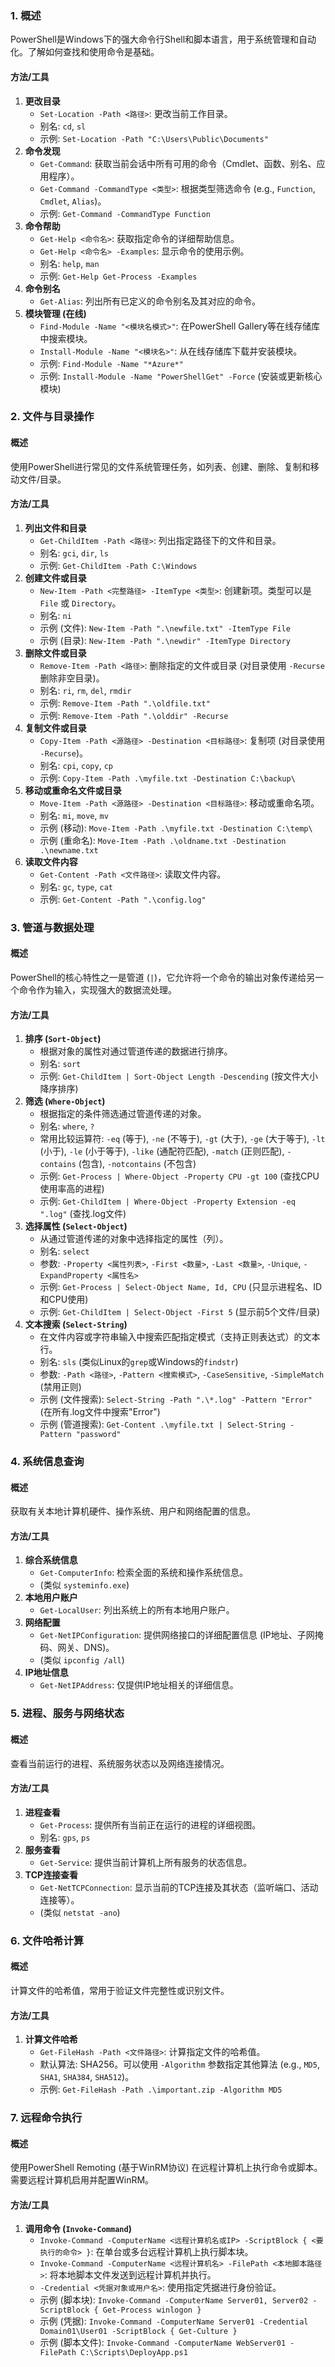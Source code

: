 ### 1. 概述
PowerShell是Windows下的强大命令行Shell和脚本语言，用于系统管理和自动化。了解如何查找和使用命令是基础。
#### 方法/工具
1.  **更改目录**
    *   `Set-Location -Path <路径>`: 更改当前工作目录。
    *   别名: `cd`, `sl`
    *   示例: `Set-Location -Path "C:\Users\Public\Documents"`
2.  **命令发现**
    *   `Get-Command`: 获取当前会话中所有可用的命令（Cmdlet、函数、别名、应用程序）。
    *   `Get-Command -CommandType <类型>`: 根据类型筛选命令 (e.g., `Function`, `Cmdlet`, `Alias`)。
    *   示例: `Get-Command -CommandType Function`
3.  **命令帮助**
    *   `Get-Help <命令名>`: 获取指定命令的详细帮助信息。
    *   `Get-Help <命令名> -Examples`: 显示命令的使用示例。
    *   别名: `help`, `man`
    *   示例: `Get-Help Get-Process -Examples`
4.  **命令别名**
    *   `Get-Alias`: 列出所有已定义的命令别名及其对应的命令。
5.  **模块管理 (在线)**
    *   `Find-Module -Name "<模块名模式>"`: 在PowerShell Gallery等在线存储库中搜索模块。
    *   `Install-Module -Name "<模块名>"`: 从在线存储库下载并安装模块。
    *   示例: `Find-Module -Name "*Azure*"`
    *   示例: `Install-Module -Name "PowerShellGet" -Force` (安装或更新核心模块)

### 2. 文件与目录操作
#### 概述
使用PowerShell进行常见的文件系统管理任务，如列表、创建、删除、复制和移动文件/目录。
#### 方法/工具
1.  **列出文件和目录**
    *   `Get-ChildItem -Path <路径>`: 列出指定路径下的文件和目录。
    *   别名: `gci`, `dir`, `ls`
    *   示例: `Get-ChildItem -Path C:\Windows`
2.  **创建文件或目录**
    *   `New-Item -Path <完整路径> -ItemType <类型>`: 创建新项。类型可以是 `File` 或 `Directory`。
    *   别名: `ni`
    *   示例 (文件): `New-Item -Path ".\newfile.txt" -ItemType File`
    *   示例 (目录): `New-Item -Path ".\newdir" -ItemType Directory`
3.  **删除文件或目录**
    *   `Remove-Item -Path <路径>`: 删除指定的文件或目录 (对目录使用 `-Recurse` 删除非空目录)。
    *   别名: `ri`, `rm`, `del`, `rmdir`
    *   示例: `Remove-Item -Path ".\oldfile.txt"`
    *   示例: `Remove-Item -Path ".\olddir" -Recurse`
4.  **复制文件或目录**
    *   `Copy-Item -Path <源路径> -Destination <目标路径>`: 复制项 (对目录使用 `-Recurse`)。
    *   别名: `cpi`, `copy`, `cp`
    *   示例: `Copy-Item -Path .\myfile.txt -Destination C:\backup\`
5.  **移动或重命名文件或目录**
    *   `Move-Item -Path <源路径> -Destination <目标路径>`: 移动或重命名项。
    *   别名: `mi`, `move`, `mv`
    *   示例 (移动): `Move-Item -Path .\myfile.txt -Destination C:\temp\`
    *   示例 (重命名): `Move-Item -Path .\oldname.txt -Destination .\newname.txt`
6.  **读取文件内容**
    *   `Get-Content -Path <文件路径>`: 读取文件内容。
    *   别名: `gc`, `type`, `cat`
    *   示例: `Get-Content -Path ".\config.log"`

### 3. 管道与数据处理
#### 概述
PowerShell的核心特性之一是管道 (`|`)，它允许将一个命令的输出对象传递给另一个命令作为输入，实现强大的数据流处理。
#### 方法/工具
1.  **排序 (`Sort-Object`)**
    *   根据对象的属性对通过管道传递的数据进行排序。
    *   别名: `sort`
    *   示例: `Get-ChildItem | Sort-Object Length -Descending` (按文件大小降序排序)
2.  **筛选 (`Where-Object`)**
    *   根据指定的条件筛选通过管道传递的对象。
    *   别名: `where`, `?`
    *   常用比较运算符: `-eq` (等于), `-ne` (不等于), `-gt` (大于), `-ge` (大于等于), `-lt` (小于), `-le` (小于等于), `-like` (通配符匹配), `-match` (正则匹配), `-contains` (包含), `-notcontains` (不包含)
    *   示例: `Get-Process | Where-Object -Property CPU -gt 100` (查找CPU使用率高的进程)
    *   示例: `Get-ChildItem | Where-Object -Property Extension -eq ".log"` (查找.log文件)
3.  **选择属性 (`Select-Object`)**
    *   从通过管道传递的对象中选择指定的属性（列）。
    *   别名: `select`
    *   参数: `-Property <属性列表>`, `-First <数量>`, `-Last <数量>`, `-Unique`, `-ExpandProperty <属性名>`
    *   示例: `Get-Process | Select-Object Name, Id, CPU` (只显示进程名、ID和CPU使用)
    *   示例: `Get-ChildItem | Select-Object -First 5` (显示前5个文件/目录)
4.  **文本搜索 (`Select-String`)**
    *   在文件内容或字符串输入中搜索匹配指定模式（支持正则表达式）的文本行。
    *   别名: `sls` (类似Linux的`grep`或Windows的`findstr`)
    *   参数: `-Path <路径>`, `-Pattern <搜索模式>`, `-CaseSensitive`, `-SimpleMatch` (禁用正则)
    *   示例 (文件搜索): `Select-String -Path ".\*.log" -Pattern "Error"` (在所有.log文件中搜索"Error")
    *   示例 (管道搜索): `Get-Content .\myfile.txt | Select-String -Pattern "password"`

### 4. 系统信息查询
#### 概述
获取有关本地计算机硬件、操作系统、用户和网络配置的信息。
#### 方法/工具
1.  **综合系统信息**
    *   `Get-ComputerInfo`: 检索全面的系统和操作系统信息。
    *   (类似 `systeminfo.exe`)
2.  **本地用户账户**
    *   `Get-LocalUser`: 列出系统上的所有本地用户账户。
3.  **网络配置**
    *   `Get-NetIPConfiguration`: 提供网络接口的详细配置信息 (IP地址、子网掩码、网关、DNS)。
    *   (类似 `ipconfig /all`)
4.  **IP地址信息**
    *   `Get-NetIPAddress`: 仅提供IP地址相关的详细信息。

### 5. 进程、服务与网络状态
#### 概述
查看当前运行的进程、系统服务状态以及网络连接情况。
#### 方法/工具
1.  **进程查看**
    *   `Get-Process`: 提供所有当前正在运行的进程的详细视图。
    *   别名: `gps`, `ps`
2.  **服务查看**
    *   `Get-Service`: 提供当前计算机上所有服务的状态信息。
3.  **TCP连接查看**
    *   `Get-NetTCPConnection`: 显示当前的TCP连接及其状态（监听端口、活动连接等）。
    *   (类似 `netstat -ano`)

### 6. 文件哈希计算
#### 概述
计算文件的哈希值，常用于验证文件完整性或识别文件。
#### 方法/工具
1.  **计算文件哈希**
    *   `Get-FileHash -Path <文件路径>`: 计算指定文件的哈希值。
    *   默认算法: SHA256。可以使用 `-Algorithm` 参数指定其他算法 (e.g., `MD5`, `SHA1`, `SHA384`, `SHA512`)。
    *   示例: `Get-FileHash -Path .\important.zip -Algorithm MD5`

### 7. 远程命令执行
#### 概述
使用PowerShell Remoting (基于WinRM协议) 在远程计算机上执行命令或脚本。需要远程计算机启用并配置WinRM。
#### 方法/工具
1.  **调用命令 (`Invoke-Command`)**
    *   `Invoke-Command -ComputerName <远程计算机名或IP> -ScriptBlock { <要执行的命令> }`: 在单台或多台远程计算机上执行脚本块。
    *   `Invoke-Command -ComputerName <远程计算机名> -FilePath <本地脚本路径>`: 将本地脚本文件发送到远程计算机并执行。
    *   `-Credential <凭据对象或用户名>`: 使用指定凭据进行身份验证。
    *   示例 (脚本块): `Invoke-Command -ComputerName Server01, Server02 -ScriptBlock { Get-Process winlogon }`
    *   示例 (凭据): `Invoke-Command -ComputerName Server01 -Credential Domain01\User01 -ScriptBlock { Get-Culture }`
    *   示例 (脚本文件): `Invoke-Command -ComputerName WebServer01 -FilePath C:\Scripts\DeployApp.ps1`